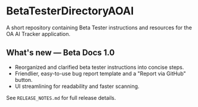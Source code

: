 # BetaTesterDirectoryAOAI
A short repository containing Beta Tester instructions and resources for the OA AI Tracker application.

## What's new — Beta Docs 1.0

- Reorganized and clarified beta tester instructions into concise steps.
- Friendlier, easy-to-use bug report template and a "Report via GitHub" button.
- UI streamlining for readability and faster scanning.

See `RELEASE_NOTES.md` for full release details.

